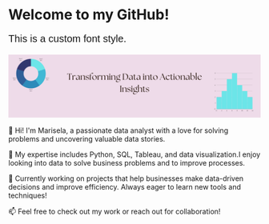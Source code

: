 <h1>Welcome to my GitHub!</h1>
<p style="font-family: Arial; font-size: 20px;">This is a custom font style.</p>




![Alt text](https://github.com/marspier/marspier/blob/main/Brown%20Paper%20Motivation%20Quote%20Linked%20in%20Banner.png?raw=true)





👋 Hi! I'm Marisela, a passionate data analyst with a love for solving problems and uncovering valuable data stories.

🔧 My expertise includes Python, SQL, Tableau, and data visualization.I enjoy looking into data to solve business problems and to improve processes.

💼 Currently working on projects that help businesses make data-driven decisions and improve efficiency. Always eager to learn new tools and techniques!

📫 Feel free to check out my work or reach out for collaboration!


<!---
marspier/marspier is a ✨ special ✨ repository because its `README.md` (this file) appears on your GitHub profile.
You can click the Preview link to take a look at your changes.
--->
